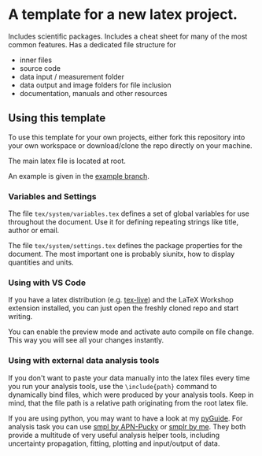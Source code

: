 # A template for a new latex project.
Includes scientific packages.
Includes a cheat sheet for many of the most common features.
Has a dedicated file structure for
- inner files
- source code
- data input / measurement folder
- data output and image folders for file inclusion
- documentation, manuals and other resources

## Using this template
To use this template for your own projects, either fork this repository into your own workspace or download/clone the repo directly on your machine.

The main latex file is located at root.

An example is given in the [example branch](https://github.com/dfb159/latex_vorlage/tree/example).

### Variables and Settings
The file ``tex/system/variables.tex`` defines a set of global variables for use throughout the document.
Use it for defining repeating strings like title, author or email.

The file ``tex/system/settings.tex`` defines the package properties for the document.
The most important one is probably siunitx, how to display quantities and units.

### Using with VS Code
If you have a latex distribution (e.g. [tex-live](https://www.tug.org/texlive/)) and the LaTeX Workshop extension installed, you can just open the freshly cloned repo and start writing.

You can enable the preview mode and activate auto compile on file change.
This way you will see all your changes instantly.

### Using with external data analysis tools
If you don't want to paste your data manually into the latex files every time you run your analysis tools, use the ```\include{path}``` command to dynamically bind files, which were produced by your analysis tools.
Keep in mind, that the file path is a relative path originating from the root latex file.

If you are using python, you may want to have a look at my [pyGuide](https://github.com/dfb159/pyGuide).
For analysis task you can use [smpl by APN-Pucky](https://github.com/APN-Pucky/smpl/tree/master) or [smplr by me](https://github.com/dfb159/smplr).
They both provide a multitude of very useful analysis helper tools, including uncertainty propagation, fitting, plotting and input/output of data.
